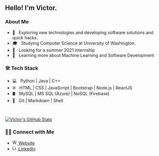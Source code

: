 <h2> Hello! I'm Victor.</h2>

<h3> About Me </h3>

- 🤔 &nbsp; Exploring new technologies and developing software solutions and quick hacks.
- 🎓 &nbsp; Studying Computer Science at University of Washington.
- 💼 &nbsp; Looking for a summer 2021 internship
- 🌱 &nbsp; Learning more about Machine Learning and Software Development
<!-- ✍️ &nbsp; Pursuing Graphic Design and Blog Writing as hobbies/side hustles. -->

<h3>🛠 Tech Stack</h3>

- 💻 &nbsp; Python | Java | C++
- 🌐 &nbsp; HTML | CSS | JavaScript | Bootstrap | Node.js | ReactJS
- 🛢 &nbsp; MySQL | MS SQL (Azure) | NoSQL (Firebase)
- 🔧 &nbsp; Git | Markdown | Shell
<!-- 🖥 &nbsp; Illustrator| Photoshop | InDesign -->

<br/>

[![Victor's GitHub Stats](https://github-readme-stats.vercel.app/api?username=VictorShan&show_icons=true)](https://github.com/VictorShan)

<h3> 🤝🏻 Connect with Me </h3>


 - <a href="https://victorshan.github.io/"><img alt="Website" width="16px" src="https://cdn.jsdelivr.net/npm/simple-icons@3.10.0/icons/github.svg"> Website</a>
 - <a href="https://www.linkedin.com/in/victorshanvs/"><img alt="LinkedIn" width="16px" src="https://cdn.jsdelivr.net/npm/simple-icons@v3/icons/linkedin.svg"> LinkedIn</a>
 <!-- <a href="mailto:victorshanvs@gmail.com"><img alt="Email" width="16px" src="https://svgsilh.com/svg/33776.svg"> victorshanvs@gmail.com</a> -->


<!--
**VictorShan/VictorShan** is a ✨ _special_ ✨ repository because its `README.md` (this file) appears on your GitHub profile.

Here are some ideas to get you started:

- 🔭 I’m currently working on ...
- 🌱 I’m currently learning ...
- 👯 I’m looking to collaborate on ...
- 🤔 I’m looking for help with ...
- 💬 Ask me about ...
- 📫 How to reach me: ...
- 😄 Pronouns: ...
- ⚡ Fun fact: ...
-->
